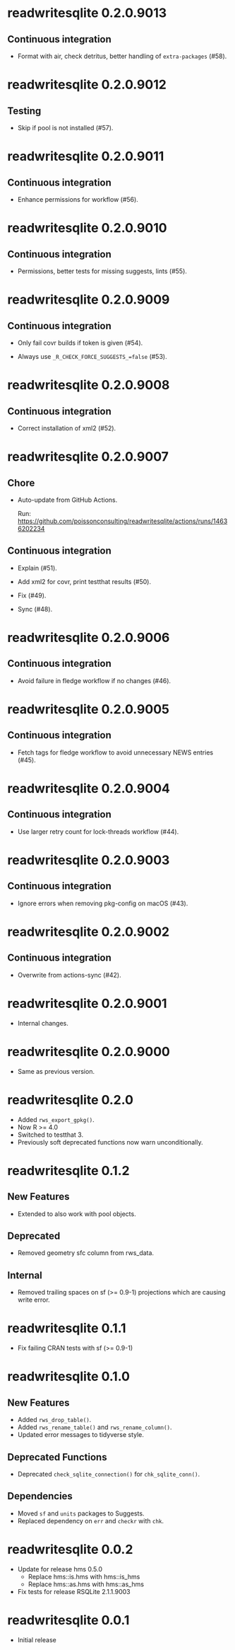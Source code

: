 <!-- NEWS.md is maintained by https://fledge.cynkra.com, contributors should not edit this file -->

# readwritesqlite 0.2.0.9013

## Continuous integration

- Format with air, check detritus, better handling of `extra-packages` (#58).


# readwritesqlite 0.2.0.9012

## Testing

- Skip if pool is not installed (#57).


# readwritesqlite 0.2.0.9011

## Continuous integration

- Enhance permissions for workflow (#56).


# readwritesqlite 0.2.0.9010

## Continuous integration

- Permissions, better tests for missing suggests, lints (#55).


# readwritesqlite 0.2.0.9009

## Continuous integration

- Only fail covr builds if token is given (#54).

- Always use `_R_CHECK_FORCE_SUGGESTS_=false` (#53).


# readwritesqlite 0.2.0.9008

## Continuous integration

- Correct installation of xml2 (#52).


# readwritesqlite 0.2.0.9007

## Chore

- Auto-update from GitHub Actions.

  Run: https://github.com/poissonconsulting/readwritesqlite/actions/runs/14636202234

## Continuous integration

- Explain (#51).

- Add xml2 for covr, print testthat results (#50).

- Fix (#49).

- Sync (#48).


# readwritesqlite 0.2.0.9006

## Continuous integration

- Avoid failure in fledge workflow if no changes (#46).


# readwritesqlite 0.2.0.9005

## Continuous integration

- Fetch tags for fledge workflow to avoid unnecessary NEWS entries (#45).


# readwritesqlite 0.2.0.9004

## Continuous integration

- Use larger retry count for lock-threads workflow (#44).


# readwritesqlite 0.2.0.9003

## Continuous integration

- Ignore errors when removing pkg-config on macOS (#43).


# readwritesqlite 0.2.0.9002

## Continuous integration

- Overwrite from actions-sync (#42).


# readwritesqlite 0.2.0.9001

- Internal changes.

# readwritesqlite 0.2.0.9000

- Same as previous version.

# readwritesqlite 0.2.0

- Added `rws_export_gpkg()`.
- Now R >= 4.0
- Switched to testthat 3.
- Previously soft deprecated functions now warn unconditionally.

# readwritesqlite 0.1.2

## New Features

- Extended to also work with pool objects.

## Deprecated

- Removed geometry sfc column from rws_data.

## Internal

- Removed trailing spaces on sf (>= 0.9-1) projections which are causing write error.

# readwritesqlite 0.1.1

- Fix failing CRAN tests with sf (>= 0.9-1)

# readwritesqlite 0.1.0

## New Features

- Added `rws_drop_table()`.
- Added `rws_rename_table()` and `rws_rename_column()`.
- Updated error messages to tidyverse style.

## Deprecated Functions

- Deprecated `check_sqlite_connection()` for `chk_sqlite_conn()`.

## Dependencies

- Moved `sf` and `units` packages to Suggests.
- Replaced dependency on `err` and `checkr` with `chk`.

# readwritesqlite 0.0.2

- Update for release hms 0.5.0 
    - Replace hms::is.hms with hms::is_hms
    - Replace hms::as.hms with hms::as_hms
- Fix tests for release RSQLite 2.1.1.9003

# readwritesqlite 0.0.1

- Initial release
